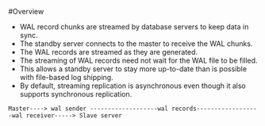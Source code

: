 #Overview
- WAL record chunks are streamed by database servers to keep data in sync.
- The standby server connects to the master to receive the WAL chunks.
- The WAL records are streamed as they are generated.
- The streaming of WAL records need not wait for the WAL file to be filled.
- This allows a standby server to stay more up-to-date than is possible with file-based log shipping.
- By default, streaming replication is asynchronous even though it also supports synchronous replication.

```
Master----> wal sender -------------------wal records------------------wal receiver-----> Slave server
```
